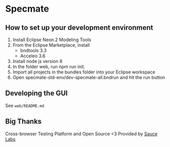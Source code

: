 # Specmate

## How to set up your development environment
1. Install Eclipse Neon.2 Modeling Tools
2. From the Eclipse Marketplace, install 
    - bndtools 3.3
    - Acceleo 3.6
3. Install node js version 8
4. In the folder web, run npm run init.
5. Import all projects in the bundles folder into your Eclipse workspace
6. Open specmate-std-env/dev-specmate-all.bndrun and hit the run button

## Developing the GUI

See ```web/README.md```

## Big Thanks

Cross-browser Testing Platform and Open Source <3 Provided by [Sauce Labs][homepage]

[homepage]: https://saucelabs.com
